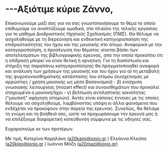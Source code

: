 # ---Αξιότιμε κύριε Ζάννο,

Επικοινωνούμε μαζί σας για να σας γνωστοποιήσουμε το θέμα το οποίο επιθυμούμε να αναπτύξουμε ομαδικά, στο πλαίσιο της τελικής εργασίας για το μάθημα Διαδραστικός Ηχητικός Σχεδιασμός (ΠΜΣ). 
Θα θέλαμε να ασχοληθούμε με τη διερεύνηση και ενδεικτική κατηγοριοποίηση της επιδραστικότητας του ήχου και της μουσικής στο άτομο. Αναφορικά με την κατηγοριοποίηση, η προσέγγιση του θέματος γίνεται βάσει των αποτελεσμάτων της βιβλιογραφικής έρευνας, από την οποία προκύπτει ότι η επίδραση μπορεί να είναι θετική ή αρνητική. Για τη διαπίστωση και στήριξη της παραπάνω κατηγοριοποίησης θα πραγματοποιηθεί αναφορά και ανάλυση των χρήσεων της μουσικής και του ήχου για α) τη μεταβολή της ψυχοσυναισθηματικής κατάστασης του ατόμου (συσχετισμός με αρρώστιες / χρήση μουσικής ως μέσο βασανισμού) - β) ενίσχυση γνωσιακής λειτουργίας (mozart effect) και συναισθημάτων που προκαλεί στοχευμένα η μουσική/ήχοι  - γ) βελτίωση αντιληπτικής ικανότητας (“μουσική” αφήγηση ιστοριών). 
Αυτές είναι κάποιες έννοιες με τις οποίες θέλουμε να ασχοληθούμε, λαμβάνοντας υπόψη κι άλλα φαινόμενα που ενδέχεται να προκύψουν στην πορεία της έρευνας. Συνεπώς, θα θέλαμε τη γνώμη και τη βοήθειά σας, ώστε να προχωρήσουμε την έρευνά μας ή να επιλέξουμε διαφορετική κατεύθυνση σύμφωνα με τις οδηγίες σας. 

Ευχαριστούμε εκ των προτέρων.

Με τιμή,
Κατερίνα Καμηλάκη (a20kami@ionio.gr )
Ελεάννα Κλεόπα (a20kleo@ionio.gr )
Ιωάννα Μάζη (a20mazi@ionio.gr)
